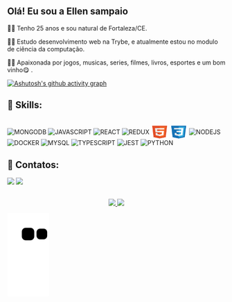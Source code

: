 ## Olá! Eu sou a Ellen sampaio
👩‍💻 Tenho 25 anos e sou natural de Fortaleza/CE.

👩‍💻 Estudo desenvolvimento web na Trybe, e atualmente estou no modulo de ciência da computação.

👩‍💻 Apaixonada por jogos, musicas, series, filmes, livros, esportes e um bom vinho😋 .


[![Ashutosh's github activity graph](https://github-readme-activity-graph.vercel.app/graph?username=Ellensampas)](https://github.com/ashutosh00710/github-readme-activity-graph)

  
## :rocket: Skills:
<div style="display: inline_block"><br>
  <img align="center" alt="MONGODB" height="40" width="40" src="https://cdn.jsdelivr.net/gh/devicons/devicon/icons/mongodb/mongodb-original-wordmark.svg">  
  <img align="center" alt="JAVASCRIPT" height="30" width="40" src="https://cdn.jsdelivr.net/gh/devicons/devicon/icons/javascript/javascript-original.svg">
  <img align="center" alt="REACT" height="30" width="40" src="https://cdn.jsdelivr.net/gh/devicons/devicon/icons/react/react-original.svg">
  <img align="center" alt="REDUX" height="30" width="40" src="https://cdn.jsdelivr.net/gh/devicons/devicon/icons/redux/redux-original.svg">
  <img align="center" alt="HTML" height="30" width="40" src="https://raw.githubusercontent.com/devicons/devicon/master/icons/html5/html5-original.svg">
  <img align="center" alt="CSS" height="30" width="40" src="https://raw.githubusercontent.com/devicons/devicon/master/icons/css3/css3-original.svg">
  <img align="center" alt="NODEJS" height="30" width="40" src="https://cdn.jsdelivr.net/gh/devicons/devicon/icons/nodejs/nodejs-original.svg">
  <img align="center" alt="DOCKER" height="30" width="40" src="https://cdn.jsdelivr.net/gh/devicons/devicon/icons/docker/docker-plain-wordmark.svg">
  <img align="center" alt="MYSQL" height="40" width="40" src="https://cdn.jsdelivr.net/gh/devicons/devicon/icons/mysql/mysql-plain-wordmark.svg">
  <img align="center" alt="TYPESCRIPT" height="30" width="40" src="https://cdn.jsdelivr.net/gh/devicons/devicon/icons/typescript/typescript-original.svg">
  <img align="center" alt="JEST" height="30" width="40" src="https://cdn.jsdelivr.net/gh/devicons/devicon/icons/jest/jest-plain.svg">
  <img align="center" alt="PYTHON" height="40" width="40" src="https://cdn.jsdelivr.net/gh/devicons/devicon/icons/python/python-original-wordmark.svg" />
</div>
  

## 📱 Contatos:
<div> 
  <a href = "mailto:ellenssbarross@gmail.com"><img src="https://img.shields.io/badge/-Gmail-%23333?style=for-the-badge&logo=gmail&logoColor=white" target="_blank"></a>
  <a href="https://www.linkedin.com/in/ellen-sampaio-dev/" target="_blank"><img src="https://img.shields.io/badge/-LinkedIn-%230077B5?style=for-the-badge&logo=linkedin&logoColor=white" target="_blank"></a> 
  
 ##
  
 <div align="center">
 <a href="https://www.linkedin.com/in/ellen-sampaio-dev/">
 <img height="170em" src="https://github-readme-stats.vercel.app/api?username=ellensampas&show_icons=true&theme=cobalt&include_all_commits=true&count_private=true"/>
 <img height="170em" src="https://github-readme-stats.vercel.app/api?username=ellensampas&layout=compact&langs_count=7&theme=cobalt"/>
</div>
 
   
  ![Snake animation](https://github.com/Ellensampas/Ellensampas/blob/output/github-contribution-grid-snake.svg)
 
</div>
